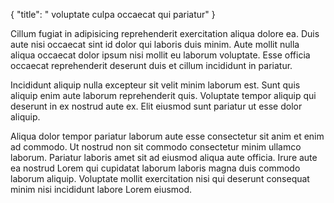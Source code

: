 {
  "title": " voluptate culpa occaecat qui pariatur"
}

Cillum fugiat in adipisicing reprehenderit exercitation aliqua dolore ea. Duis aute nisi occaecat sint id dolor qui laboris duis minim. Aute mollit nulla aliqua occaecat dolor ipsum nisi mollit eu laborum voluptate. Esse officia occaecat reprehenderit deserunt duis et cillum incididunt in pariatur.

Incididunt aliquip nulla excepteur sit velit minim laborum est. Sunt quis aliquip enim aute laborum reprehenderit quis. Voluptate tempor aliquip qui deserunt in ex nostrud aute ex. Elit eiusmod sunt pariatur ut esse dolor aliquip.

Aliqua dolor tempor pariatur laborum aute esse consectetur sit anim et enim ad commodo. Ut nostrud non sit commodo consectetur minim ullamco laborum. Pariatur laboris amet sit ad eiusmod aliqua aute officia. Irure aute ea nostrud Lorem qui cupidatat laborum laboris magna duis commodo laborum aliquip. Voluptate mollit exercitation nisi qui deserunt consequat minim nisi incididunt labore Lorem eiusmod.